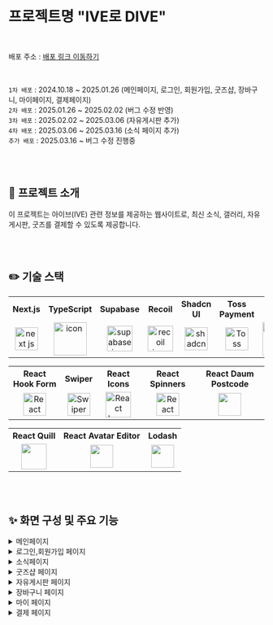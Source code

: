 # 프로젝트명 "IVE로 DIVE"

<br/>

배포 주소 : [배포 링크 이동하기](https://ive-three.vercel.app)

<br>

`1차 배포` : 2024.10.18 ~ 2025.01.26 (메인페이지, 로그인, 회원가입, 굿즈샵, 장바구니, 마이페이지, 결제페이지)<br/>
`2차 배포` : 2025.01.26 ~ 2025.02.02 (버그 수정 반영) <br/>
`3차 배포` : 2025.02.02 ~ 2025.03.06 (자유게시판 추가) <br/>
`4차 배포` : 2025.03.06 ~ 2025.03.16 (소식 페이지 추가) <br/>
`추가 배포` : 2025.03.16 ~ 버그 수정 진행중 <br>

<br>
<br>

## 📌 프로젝트 소개
이 프로젝트는 아이브(IVE) 관련 정보를 제공하는 웹사이트로, 최신 소식, 갤러리, 자유게시판, 굿즈를 결제할 수 있도록 제공합니다.

<br>
<br>

## ✏️ 기술 스택
<table>
  <tr>
    <th>Next.js</th>
    <th>TypeScript</th>
    <th>Supabase</th>
    <th>Recoil</th>
    <th>Shadcn UI</th>
    <th>Toss Payment</th>
    <th>Prettier</th>
  </tr>
  <tr>
    <td align="center">
        <img src="https://github.com/user-attachments/assets/0e7ba33c-456b-491b-a815-afac91a22ae3" alt="next js icon" width="45" height="45" />
    </td>
    <td align="center">
      <img src="https://techstack-generator.vercel.app/ts-icon.svg" alt="icon" width="65" height="65" />
    </td>
    <td align="center">
      <img src="https://github.com/user-attachments/assets/6e168931-ee0d-4e90-8710-050dad01942f" alt="supabase icon" width="50" height="50" />
    </td>
    <td align="center">
      <img src="https://github.com/user-attachments/assets/1b0fb313-98c1-4790-9eb3-0e266cd926d8" alt="recoil icon" width="50" height="50" />
    </td>
    <td align="center">
      <img src="https://github.com/user-attachments/assets/55af3049-b93f-4cf1-a6ab-d57a95022743" alt="shadcn ui icon" width="45" height="45" />
    </td>
    <td align="center">
      <img src="https://github.com/user-attachments/assets/b79abc72-27c9-4621-937b-1c768a760f2c" width="45" height="45" alt="Toss Payment icon"/>
    </td>
    <td align="center">
      <img src="https://techstack-generator.vercel.app/prettier-icon.svg" alt="icon" width="65" height="65" />
    </td>
  </tr>
</table>

<table>
  <tr>
    <th>React Hook Form</th>
    <th>Swiper</th>
    <th>React Icons</th>
    <th>React Spinners</th>
    <th>React Daum Postcode</th>
  </tr>
  <tr>
    <td align="center">
      <img src="https://github.com/user-attachments/assets/03bee6fc-6160-46f5-9a6f-832648438d75" width="45" height="45" alt="React Hook Form icon"/>
    </td>
    <td align="center"> 
      <img src="https://github.com/user-attachments/assets/8ccd376d-57e0-4a8e-9ddb-21ae8b8f4d3c" width="45" height="45" alt="Swiper icon"/>
    </td>
     <td align="center">
      <img src="https://github.com/user-attachments/assets/39220fa5-1a49-4303-986f-d143f0104830" width="50" height="50" alt="React Icons icon"/>
    </td>
    <td align="center">
      <img src="https://github.com/user-attachments/assets/3f1d7331-2260-4392-bf10-4efe1a74fa68" width="45" height="45" alt="React Spinners icon"/>
    </td>
    <td align="center">
      <img src="https://github.com/user-attachments/assets/3e37e861-3256-4092-99e0-7d2f7accf651" width="45" height="45" alt=""/>
    </td>
  </tr>
</table>

<table>
  <tr>
    <th>React Quill</th>
    <th>React Avatar Editor</th>
    <th>Lodash</th>
  </tr>
  <tr>
    <td align="center">
      <img src="https://github.com/user-attachments/assets/7bba8da4-14e4-4489-b2ac-40eb24218da8" width="50" height="50" alt=""/>
    </td>
     <td align="center">
      <img src="https://github.com/user-attachments/assets/a90b7205-b187-4c62-91f4-8bcc1a9b77e9" width="45" height="45" alt=""/>
    </td>
    <td align="center">
      <img src="https://github.com/user-attachments/assets/df5b1157-ccfa-4ad4-a5ed-c0cdc2cb2493" width="45" height="45" alt=""/>
    </td>
  </tr>
</table>

<br>
<br>

## ✨ 화면 구성 및 주요 기능
<details>
<summary>메인페이지</summary>
  <br>
  <table>
     <tr>
      <th align="center">PC</th>
      <th align="center">Mobile</th>
    </tr>
    <tr>
      <td valign="top" width="50%;">
        <img src="https://github.com/user-attachments/assets/4b18024f-5e03-4869-b0df-20cbf93cc221" alt="" />
      </td>
      <td valign="top">
        <img src="https://github.com/user-attachments/assets/bb6fee32-53f4-4f27-a96b-c039af8878a5" alt="" />
      </td>
    </tr>
  </table>
  <ul>
    <li>스크롤 시 특정 섹션(ALBUM)부터 헤더 배경 색상 변경 (쓰로틀링 적용으로 성능 최적화)</li>
    <li>앨범 섹션 - Swiper 라이브러리로 가로 스크롤 구현</li>
    <li>자유게시판 최신 글 미리보기 제공</li>
    <li>굿즈샵 인기 상품 미리보기 제공</li>
    <li>모바일에서 햄버거 메뉴 클릭 시 사이드바 형태로 변경</li>
  </ul>
</details>

<details>
<summary>로그인,회원가입 페이지</summary>
  <br>
   <table>
   <tr>
     <th align="center">로그인 페이지</th>
     <th align="center">회원가입 페이지</th>
   </tr> 
    <tr>
      <td valign="top" width="50%;">
         <img src="https://github.com/user-attachments/assets/ce09089a-267f-47bb-9336-4e65fcf6d68e" alt=""/>
         <img src="https://github.com/user-attachments/assets/0c1aadee-a1f0-4a63-97e2-bc3c470cc361" alt=""/>
      </td>
      <td>
         <img src="https://github.com/user-attachments/assets/f433fe28-347e-4e1a-b2bf-b64b0221f1cb" alt=""/>
      </td>
    </tr>
  </table>
  <ul>
    <li>로그인 팝업(모달 형태의 로그인 페이지 제공)</li>
    <li>기존 회원을 위한 일반 로그인 페이지</li>
    <li>회원가입 후 첫 로그인 시 폭죽 효과 및 축하 메시지 표시</li>
  </ul>
</details>

<details>
<summary>소식페이지</summary>
<br>
 <table>
    <tr>
      <td valign="top">
         <img src="https://github.com/user-attachments/assets/9db11f54-4afb-4c2c-bd21-6885896f9a39" alt=""/>
      </td>
    </tr>
  </table>
  <ul>
    <li>최신 뉴스 조회 및 카테고리별 필터링</li>
    <li>갤러리 사진 조회</li>
    <li>더 많은 콘텐츠 로드 (페이지네이션)</li>
    <li>모달을 통한 상세 내용 조회</li>
  </ul>
</details>

<details>
<summary>굿즈샵 페이지</summary>
  <br>
  <table>
   <tr>
     <th align="center">굿즈샵 - 메인</th>
     <th align="center">굿즈샵 - 디테일 페이지</th>
   </tr> 
    <tr>
     <td valign="top" width="50%">
       <img src="https://github.com/user-attachments/assets/096f2bcc-dc1b-4719-921c-101dc4999323" alt=""/>
     </td>  
     <td valign="top">
       <img src="https://github.com/user-attachments/assets/572054fa-0842-4e41-bcd7-01c03f6d86f3" alt=""/>
     </td>
    </tr>
  </table>
  <ul>
    <li>
      굿즈샵 페이지
      <ul>
        <li>카테고리별 정렬과 무한스크롤을 통해 콘텐츠를 자동으로 로딩</li>
        <li>비회원 찜하기 기능, 로그인 시 로컬스토리지에 저장된 찜과 연동</li>
      </ul>
    </li>
    <br>
    <li>
      굿즈샵 디테일 페이지
      <ul>
        <li>공유하기 버튼 (링크 복사 제공)</li>
        <li>상품 수량 선택 (최대 5개, 초과 시 토스트 알림)</li>
        <li>상세정보와 리뷰 탭 (상세정보 기본, 별점 평균과 5개씩 나누어 보여주는 페이지네이션)</li>
        <li>자주 묻는 질문(FAQ)은 아코디언 형식으로 표시</li>
      </ul>
    </li>
  </ul>
</details>

<details>
<summary>자유게시판 페이지</summary>
  <br>
   <table>
   <tr>
     <td align="center">자유게시판<br>- 메인</td>
     <td valign="top" width="80%">
       <img src="https://github.com/user-attachments/assets/c423bc33-333e-4c7c-a430-a36b42fa6abb" alt=""/>
       <img src="https://github.com/user-attachments/assets/e3cc78f0-1722-4b69-83fa-2b9bd2157446" alt=""/>
     </td>
   </tr>
   <tr>
     <td align="center">자유게시판<br>- 글쓰기 페이지</td>
     <td valign="top" width="80%">
       <img src="https://github.com/user-attachments/assets/81919716-7891-4fd2-a6d2-5378852621cb" alt=""/>
     </td>  
   </tr>
   <tr>
     <td align="center">자유게시판<br>- 디테일 페이지</td>
     <td valign="top" width="80%">
       <img src="https://github.com/user-attachments/assets/cff95a6d-cfe4-4e18-8e0f-718d744dadc9" alt=""/>
     </td>  
   </tr>
  </table>

  <ul>
    <li>
      자유게시판 - 메인페이지
      <ul>
        <li>게시판 데이터 불러오기 (리스트 10개씩 페이지네이션)</li>
        <li>검색어 입력 시 디바운싱과 하이라이트 표시 제공</li>
        <li>모바일 댓글버튼 클릭 시 댓글로 스크롤 할 수 있게 이동</li>
      </ul>
    </li>
    <br>
    <li>
      자유게시판 - 글쓰기 페이지
      <ul>
        <li>React-quill 라이브러리 사용</li>
      </ul>
    </li>
    <br>
    <li>
      자유게시판 - 디테일 페이지
      <ul>
        <li>공유하기 버튼 (링크 복사 제공)</li>
        <li>좋아요, 댓글, 대댓글 제공</li>
        <li>게시글 수정/삭제, 댓글&대댓글 수정/삭제 제공</li>
      </ul>
    </li>
  </ul>
</details>

<details>
<summary>장바구니 페이지</summary>
  <br>
   <table>
     <tr>
       <td valign="top" width="80%">
         <img src="https://github.com/user-attachments/assets/80205a66-8d13-4b39-9043-86ff5d3445dc" alt=""/>
         <img src="https://github.com/user-attachments/assets/dd6488ac-99fd-46f5-9435-1a009e274068" alt=""/>   
       </td>  
     </tr>
  </table>
  <ul>
    <li>장바구니 데이터 불러오기 및 체크박스로 아이템 선택 가능</li>
    <li>선택삭제, 전체삭제 기능으로 장바구니 아이템 관리</li>
    <li>상품별 삭제 기능 및 전체삭제 클릭 시 확인 모달</li>
    <li>상품 금액 및 할인 금액 계산 표시</li>
    <li>장바구니가 비어있을 때 '쇼핑하기' 버튼을 통한 UX 개선</li>
    <li>주문자 정보, 배송지 정보 변경 제공</li>
    <li>개인정보 수집 및 이용 동의 모달 (상세 약관 내용 포함)</li>
    <li>결제 금액 실시간 계산 (총 결제 금액, 상품 금액, 할인 금액)</li>
    <li>결제하기 기능 제공</li>
  </ul>
</details>

<details>
<summary>마이 페이지</summary>
  <br>
   <table>
     <tr>
        <td align="center">마이페이지<br>- 아바타, 닉네임 수정</td>
        <td valign="top" width="80%">
         <img src="https://github.com/user-attachments/assets/c4ab8057-926c-43d5-af15-a613be32cbea" alt=""/>
       </td>  
     </tr>
     <tr>
        <td align="center">마이페이지<br>- 찜 목록 리스트</td>
        <td valign="top" width="80%">
         <img src="https://github.com/user-attachments/assets/7394ccb1-3384-4f1c-a6af-99b2bba4df11" alt=""/>
       </td>  
     </tr>
     <tr>
        <td align="center">마이페이지<br>- 결제 목록</td>
        <td valign="top" width="80%">
         <img src="https://github.com/user-attachments/assets/6d773195-582c-4a0a-8332-9ed16525cb71" alt=""/>
        </td>  
     </tr>
     <tr>
        <td align="center">마이페이지<br>- 내가 쓴 글</td>
        <td valign="top" width="80%">
         <img src="https://github.com/user-attachments/assets/5f669838-9433-4a45-9ead-b5798471ebbc" alt=""/>
        </td>  
     </tr>
     <tr>
        <td align="center">마이페이지<br>- 배송지 관리</td>
        <td valign="top" width="80%">
         <img src="https://github.com/user-attachments/assets/c6765b4b-3bc7-4dc8-bd72-9d3a6b417847" alt=""/>
         <img src="https://github.com/user-attachments/assets/32694ed4-a066-47fa-8dcd-81b6b30e473a" alt=""/>
        </td>  
     </tr>
  </table>
  <ul>
    <li>아바타 이미지 변경 - 프로필 이미지 편집 (react-avatar-editor 라이브러리)</li>
    <li>닉네임 변경 가능</li>
    <li>찜 목록, 결제 목록, 내가 쓴 글, 배송지 관리 데이터 불러오기</li>
    <li>결제목록 주문상세 페이지 - 구매확정 클릭 시 리뷰 작성 기능</li>
    <li>새 배송지 추가 버튼, 배송지 수정 및 삭제, 기본배송지 설정 기능 제공</li>
  </ul>
</details>

<details>
<summary>결제 페이지</summary>
   <br>
   <table>
     <tr>
        <td valign="top">
          <img src="https://github.com/user-attachments/assets/4a536b0e-1100-4bbb-8ee7-2b410f3c4d9a" alt=""/>
        </td>
     </tr>
  </table>
  <ul>
    <li>결제 완료 후 주문 성공 화면 및 결제 내역 요약 제공</li>
    <li>결제 성공 시 주문 번호와 결제 상세 정보 확인 가능</li>
  </ul>
</details>

